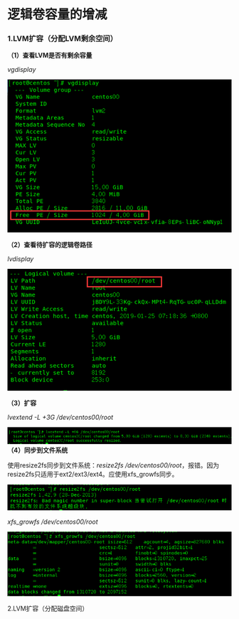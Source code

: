 # 逻辑卷容量的增减

### 1.LVM扩容（分配LVM剩余空间）

**（1）查看LVM是否有剩余容量**

_vgdisplay_

![](/assets/查看LVM剩余容量.png)

**（2）查看待扩容的逻辑卷路径**

_lvdisplay_

![](/assets/查看逻辑卷名称.png)

**（3）扩容**

_lvextend -L +3G /dev/centos00/root_

![](/assets/执行lvm扩容.png)**（4）同步到文件系统**

使用resize2fs同步到文件系统：_resize2fs /dev/centos00/root_，报错。因为resize2fs只适用于ext2/ext3/ext4。应使用xfs\_growfs同步。

![](/assets/xfs系统使用resize2fs同步lvm.png)

_xfs\_growfs /dev/centos00/root_

![](/assets/xfs_growfs同步lvm扩容.png)

2.LVM扩容（分配磁盘空间）

